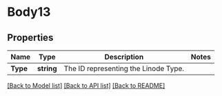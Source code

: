 # Body13

## Properties
Name | Type | Description | Notes
------------ | ------------- | ------------- | -------------
**Type** | **string** | The ID representing the Linode Type. | 

[[Back to Model list]](../README.md#documentation-for-models) [[Back to API list]](../README.md#documentation-for-api-endpoints) [[Back to README]](../README.md)



